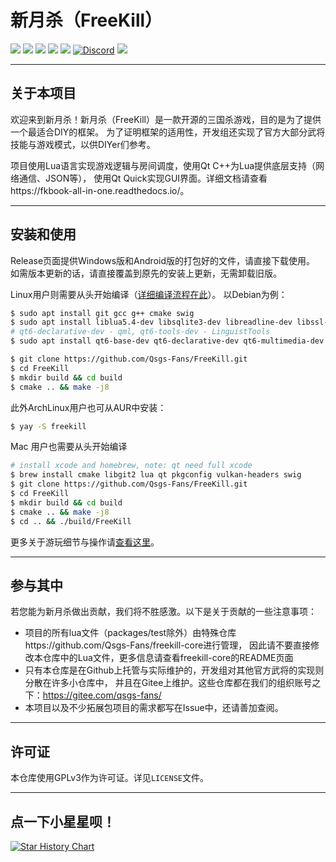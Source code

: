 # 新月杀（FreeKill）

![](https://img.shields.io/github/repo-size/notify-ctrl/freekill?color=green)
![](https://img.shields.io/github/languages/top/Notify-ctrl/FreeKill)
![](https://img.shields.io/github/license/notify-ctrl/freekill)
![](https://img.shields.io/github/v/tag/notify-ctrl/freekill)
![](https://img.shields.io/github/issues/notify-ctrl/freekill)
[![Discord](https://img.shields.io/badge/chat-discord-blue)](https://discord.gg/tp35GrQR6v)
![](https://img.shields.io/github/stars/notify-ctrl/freekill?style=social)

___

## 关于本项目

欢迎来到新月杀！新月杀（FreeKill）是一款开源的三国杀游戏，目的是为了提供一个最适合DIY的框架。
为了证明框架的适用性，开发组还实现了官方大部分武将技能与游戏模式，以供DIYer们参考。

项目使用Lua语言实现游戏逻辑与房间调度，使用Qt C++为Lua提供底层支持（网络通信、JSON等），
使用Qt Quick实现GUI界面。详细文档请查看https://fkbook-all-in-one.readthedocs.io/。

___

## 安装和使用

Release页面提供Windows版和Android版的打包好的文件，请直接下载使用。
如需版本更新的话，请直接覆盖到原先的安装上更新，无需卸载旧版。

Linux用户则需要从头开始编译（[详细编译流程在此](https://fkbook-all-in-one.readthedocs.io/zh-cn/latest/develop/02-env.html)）。
以Debian为例：

```sh
$ sudo apt install git gcc g++ cmake swig
$ sudo apt install liblua5.4-dev libsqlite3-dev libreadline-dev libssl-dev libgit2-dev
# qt6-declarative-dev - qml, qt6-tools-dev - LinguistTools
$ sudo apt install qt6-base-dev qt6-declarative-dev qt6-multimedia-dev qt6-tools-dev
```

```sh
$ git clone https://github.com/Qsgs-Fans/FreeKill.git
$ cd FreeKill
$ mkdir build && cd build
$ cmake .. && make -j8
```

此外ArchLinux用户也可从AUR中安装：

```sh
$ yay -S freekill
```

Mac 用户也需要从头开始编译
```sh
# install xcode and homebrew, note: qt need full xcode  
$ brew install cmake libgit2 lua qt pkgconfig vulkan-headers swig
$ git clone https://github.com/Qsgs-Fans/FreeKill.git
$ cd FreeKill
$ mkdir build && cd build
$ cmake .. && make -j8
$ cd .. && ./build/FreeKill
```


更多关于游玩细节与操作请[查看这里](https://fkbook-all-in-one.readthedocs.io/zh-cn/latest/newbie/index.html)。

___

## 参与其中

若您能为新月杀做出贡献，我们将不胜感激。以下是关于贡献的一些注意事项：

- 项目的所有lua文件（packages/test除外）由特殊仓库https://github.com/Qsgs-Fans/freekill-core进行管理，
  因此请不要直接修改本仓库中的Lua文件，更多信息请查看freekill-core的README页面
- 只有本仓库是在Github上托管与实际维护的，开发组对其他官方武将的实现则分散在许多小仓库中，
  并且在Gitee上维护。这些仓库都在我们的组织账号之下：https://gitee.com/qsgs-fans/
- 本项目以及不少拓展包项目的需求都写在Issue中，还请善加查阅。

___

## 许可证

本仓库使用GPLv3作为许可证。详见`LICENSE`文件。

___

## 点一下小星星呗！

[![Star History Chart](https://api.star-history.com/svg?repos=Qsgs-Fans/FreeKill&type=Date)](https://star-history.com/#Qsgs-Fans/FreeKill&Date)
